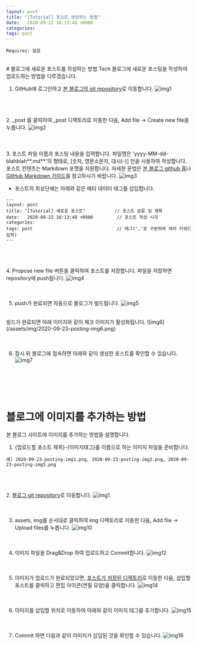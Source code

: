 ```yaml
---
layout: post
title: "[Tutorial] 포스트 생성하는 방법"
date:   2020-09-22 16:13:48 +0900
categories:
tags: post
---
```


```
Requires: 없음
```
<br/>
# 블로그에 새로운 포스트를 작성하는 방법
Tech 블로그에 새로운 포스팅을 작성하여 업로드하는 방법을 다루겠습니다. 

1. GitHub에 로그인하고 [본 블로그의 git repository](https://github.com/GCGenome-LIMS/gcgenome-lims.github.io/)로 이동합니다.
![img1](/assets/img/2020-09-23-posting-img1.png)

<br/><br/><br/>
2. _post 를 클릭하여 _post 디렉토리로 이동한 다음, Add file -> Create new file을 누릅니다.
![img2](/assets/img/2020-09-23-posting-img2.png)  
<br/><br/><br/>
3. 포스트 파일 이름과 포스팅 내용을 입력합니다. 파일명은 'yyyy-MM-dd-blahblah**.md**'의 형태로, [숫자, 영문소문자, 대시(-)] 만을 사용하여 작성합니다.
포스트 컨텐츠는 Markdown 포맷을 지원합니다. 자세한 문법은 [본 블로그 github 홈](https://github.com/sayaya1090/gcgenome-lims.github.io)나 [GitHub Markdown 가이드](https://guides.github.com/features/mastering-markdown/)를 참고하시기 바랍니다.
![img3](/assets/img/2020-09-23-posting-img3.png)
  - 포스트의 최상단에는 아래와 같은 메타 데이터 태그를 삽입합니다.
```
---
layout: post
title: "[Tutorial] 새로운 포스트"           // 포스트 분류 및 제목
date:   2020-09-22 16:13:48 +0900         // 포스트 작성 시각
categories:
tags: post                                // 태그(','로 구분하여 여러 키워드 입력)
---
```
<br/><br/><br/>
4. Propose new file 버튼을 클릭하여 포스트를 저장합니다. 파일을 저장하면 repository에 push됩니다.
![img4](/assets/img/2020-09-23-posting-img4.png)
<br/><br/><br/>

5. push가 완료되면 자동으로 블로그가 빌드됩니다.
![img5](/assets/img/2020-09-23-posting-img5.png) 
<br/>
빌드가 완료되면 아래 이미지와 같이 체크 이미지가 활성화됩니다.
![img6](/assets/img/2020-09-23-posting-img6.png)
<br/><br/><br/>

6. 잠시 뒤 블로그에 접속하면 아래와 같이 생성한 포스트를 확인할 수 있습니다.
![img7](/assets/img/2020-09-23-posting-img7.png)
<br/><br/><br/><br/><br/><br/>

# 블로그에 이미지를 추가하는 방법
본 블로그 사이트에 이미지를 추가하는 방법을 설명합니다.

1. {업로드할 포스트 제목}-{이미지태그}를 이름으로 하는 이미지 파일을 준비합니다.
```
예) 2020-09-23-posting-img1.png, 2020-09-23-posting-img2.png, 2020-09-23-posting-img5.png
```
<br/><br/><br/>
2. [블로그 git repository](https://github.com/GCGenome-LIMS/gcgenome-lims.github.io/)로 이동합니다.
![img1](/assets/img/2020-09-23-posting-img1.png)
<br/><br/><br/>

3. assets, img를 순서대로 클릭하여 img 디렉토리로 이동한 다음, Add file -> Upload files를 누릅니다.
![img10](/assets/img/2020-09-23-posting-img10.png)
<br/><br/><br/>

4. 이미지 파일을 Drag&Drop 하여 업로드하고 Commit합니다.
![img12](/assets/img/2020-09-23-posting-img12.png)
<br/><br/><br/>

5. 이미지가 업로드가 완료되었으면, [포스트가 저장된 디렉토리](https://github.com/GCGenome-LIMS/gcgenome-lims.github.io/tree/master/_posts)로 이동한 다음, 삽입할 포스트를 클릭하고 편집 아이콘(연필 모양)을 클릭합니다.
![img14](/assets/img/2020-09-23-posting-img14.png)
<br/><br/><br/>

6. 이미지를 삽입할 위치로 이동하여 아래와 같이 이미지 태그를 추가합니다.
![img15](/assets/img/2020-09-23-posting-img15.png)
<br/><br/><br/>

7. Commit 하면 다음과 같이 이미지가 삽입된 것을 확인할 수 있습니다.
![img16](/assets/img/2020-09-23-posting-img16.png)


